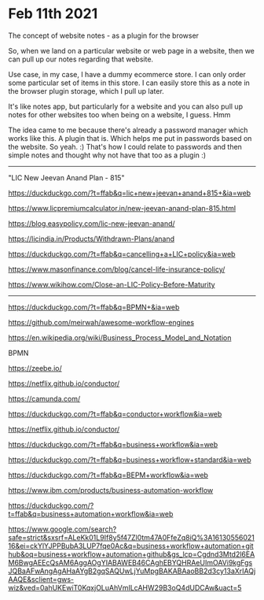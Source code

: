 # Feb 11th 2021

The concept of website notes - as a plugin for the browser

So, when we land on a particular website or web page in a website, then we can
pull up our notes regarding that website.

Use case, in my case, I have a dummy ecommerce store. I can only order some
particular set of items in this store. I can easily store this as a note in the
browser plugin storage, which I pull up later.

It's like notes app, but particularly for a website and you can also pull up
notes for other websites too when being on a website, I guess. Hmm

The idea came to me because there's already a password manager which works like
this. A plugin that is. Which helps me put in passwords based on the website.
So yeah. :) That's how I could relate to passwords and then simple notes and
thought why not have that too as a plugin :)

---

"LIC New Jeevan Anand Plan - 815"

https://duckduckgo.com/?t=ffab&q=lic+new+jeevan+anand+815+&ia=web

https://www.licpremiumcalculator.in/new-jeevan-anand-plan-815.html

https://blog.easypolicy.com/lic-new-jeevan-anand/

https://licindia.in/Products/Withdrawn-Plans/anand

https://duckduckgo.com/?t=ffab&q=cancelling+a+LIC+policy&ia=web

https://www.masonfinance.com/blog/cancel-life-insurance-policy/

https://www.wikihow.com/Close-an-LIC-Policy-Before-Maturity

---

https://duckduckgo.com/?t=ffab&q=BPMN+&ia=web

https://github.com/meirwah/awesome-workflow-engines

https://en.wikipedia.org/wiki/Business_Process_Model_and_Notation

BPMN

https://zeebe.io/

https://netflix.github.io/conductor/

https://camunda.com/

https://duckduckgo.com/?t=ffab&q=conductor+workflow&ia=web

https://netflix.github.io/conductor/

https://duckduckgo.com/?t=ffab&q=business+workflow&ia=web

https://duckduckgo.com/?t=ffab&q=business+workflow+standard&ia=web

https://duckduckgo.com/?t=ffab&q=BEPM+workflow&ia=web

https://www.ibm.com/products/business-automation-workflow

https://duckduckgo.com/?t=ffab&q=business+automation+workflow&ia=web

https://www.google.com/search?safe=strict&sxsrf=ALeKk01L9If8y5f47Zl0tm47A0FfeZq8iQ%3A1613055602116&ei=ckYlYJPPBubA3LUP7fqe0Ac&q=business+workflow+automation+github&oq=business+workflow+automation+github&gs_lcp=Cgdnd3Mtd2l6EAM6BwgAEEcQsAM6AggAOgYIABAWEB46CAghEBYQHRAeUImOAVi9kgFgsJQBaAFwAngAgAHaAYgB2gqSAQUwLjYuMpgBAKABAaoBB2d3cy13aXrIAQjAAQE&sclient=gws-wiz&ved=0ahUKEwiT0KqxjOLuAhVmILcAHW29B3oQ4dUDCAw&uact=5


